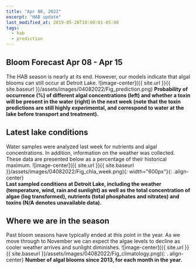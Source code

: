 ```yaml
---
title: "Apr 08, 2022"
excerpt: "HAB update"
last_modified_at: 2019-05-20T10:00:01-05:00
tags: 
  - hab
  - prediction
---
```

## Bloom Forecast Apr 08 - Apr 15
The HAB season is nearly at its end. However, our models indicate that algal blooms can still occur  at Detroit Lake.
![image-center]({{ site.url }}{{ site.baseurl }}/assets/images/04082022/Fig_prediction.png)
__Probability of occurrence (%) of different algal concentrations (left) and whether a toxin will    be  present in the water (right) in the next week (note that the toxin predictions are still         highly      experimental, and correspond to water at the lake before transport and treatment).__

## Latest lake conditions
Water samples were analyzed last week for nutrients and algal concentrations. In addition,           information on the weather was collected. These data are presented below as a percentage of their    historical maximum.
![image-center]({{ site.url }}{{ site.baseurl }}/assets/images/04082022/Fig_chla_week.png){:             width="600px"}{: .align-center}
<br clear="all" />
__Last sampled conditions at Detroit Lake, including the weather (temperature, wind, rain and        sunlight) as well as the total concentration of algae (log transformed), nutrients (total phosphates and nitrates) and  toxins (N/A denotes unavailable data).__

## Where we are in the season
Past bloom seasons have typically ended at this point in the year. As we move through to November we can expect the algae levels to decline as cooler weather arrives and sunlight diminishes.
![image-center]({{ site.url }}{{ site.baseurl }}/assets/images/04082022/Fig_climatology.png){: .     align-center}
__Number of algal blooms since 2013, for each month in the year__.
